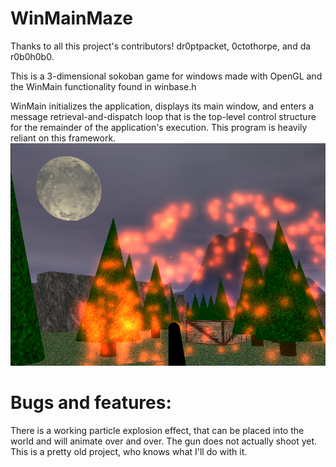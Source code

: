 # WinMainMaze  

Thanks to all this project's contributors! dr0ptpacket, 0ctothorpe, and da r0b0h0b0.

This is a 3-dimensional sokoban game for windows made with OpenGL and the WinMain functionality found in winbase.h  

WinMain initializes the application, displays its main window, and enters a message retrieval-and-dispatch loop that is the top-level control structure for the remainder of the application's execution. This program is heavily reliant on this framework.  
![screenshot of demo](https://github.com/thermionik/WinMainMaze/blob/main/screenshot.png)  

# Bugs and features:
There is a working particle explosion effect, that can be placed into the world and will animate over and over.
The gun does not actually shoot yet.
This is a pretty old project, who knows what I'll do with it.
